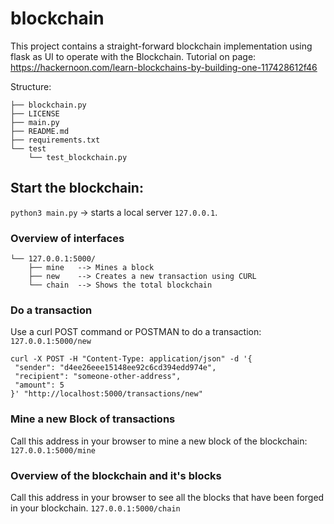 # blockchain
This project contains a straight-forward blockchain implementation using flask as UI
to operate with the Blockchain.
Tutorial on page: https://hackernoon.com/learn-blockchains-by-building-one-117428612f46

Structure:
```
├── blockchain.py
├── LICENSE
├── main.py
├── README.md
├── requirements.txt
└── test
    └── test_blockchain.py
```

## Start the blockchain:
`python3 main.py` -> starts a local server `127.0.0.1`.

### Overview of interfaces
```
└── 127.0.0.1:5000/
    ├── mine   --> Mines a block
    ├── new    --> Creates a new transaction using CURL
    └── chain  --> Shows the total blockchain
```

### Do a transaction
Use a curl POST command or POSTMAN to do a transaction:
`127.0.0.1:5000/new`
```commandline
curl -X POST -H "Content-Type: application/json" -d '{
 "sender": "d4ee26eee15148ee92c6cd394edd974e",
 "recipient": "someone-other-address",
 "amount": 5
}' "http://localhost:5000/transactions/new"
```

### Mine a new Block of transactions
Call this address in your browser to mine a new block of the blockchain:
`127.0.0.1:5000/mine`

### Overview of the blockchain and it's blocks
Call this address in your browser to see all the blocks that have been forged
in your blockchain.
`127.0.0.1:5000/chain`
